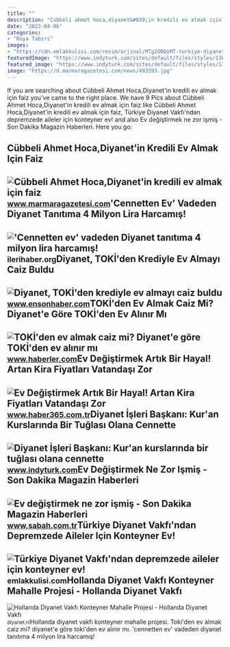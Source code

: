 ```yaml
---
title: ""
description: "Cübbeli ahmet hoca,diyanet&#039;in kredili ev almak için faiz"
date: "2023-04-06"
categories:
- "Ruya Tabiri"
images:
- "https://cdn.emlakkulisi.com/resim/orjinal/MTg2ODQxMT-turkiye-diyanet-vakfindan-depremzede-aileler-icin-konteyner-ev.jpg"
featuredImage: "https://www.indyturk.com/sites/default/files/styles/1368x911/public/article/main_image/2020/02/09/282006-353733137.jpg?itok=JKqMbpG2"
featured_image: "https://www.indyturk.com/sites/default/files/styles/1368x911/public/article/main_image/2020/02/09/282006-353733137.jpg?itok=JKqMbpG2"
image: "https://d.marmaragazetesi.com/news/493393.jpg"
---
```


If you are searching about Cübbeli Ahmet Hoca,Diyanet'in kredili ev almak için faiz you've came to the right place. We have 9 Pics about Cübbeli Ahmet Hoca,Diyanet'in kredili ev almak için faiz like Cübbeli Ahmet Hoca,Diyanet'in kredili ev almak için faiz, Türkiye Diyanet Vakfı'ndan depremzede aileler için konteyner ev! and also Ev değiştirmek ne zor işmiş - Son Dakika Magazin Haberleri. Here you go:

Cübbeli Ahmet Hoca,Diyanet'in Kredili Ev Almak Için Faiz
--------------------------------------------------------

 ![Cübbeli Ahmet Hoca,Diyanet'in kredili ev almak için faiz](https://d.marmaragazetesi.com/news/493393.jpg) <small>www.marmaragazetesi.com</small>'Cennetten Ev' Vadeden Diyanet Tanıtıma 4 Milyon Lira Harcamış!
---------------------------------------------------------------

 !['Cennetten ev' vadeden Diyanet tanıtıma 4 milyon lira harcamış!](https://ilerihaber.org/assets/images/img_lib/crop_images/userfiles/cennetten-ev-vadeden-diyanet-tanitima-4-milyon-lira-harcamis.jpg) <small>ilerihaber.org</small>Diyanet, TOKİ'den Krediyle Ev Almayı Caiz Buldu
-----------------------------------------------

 ![Diyanet, TOKİ'den krediyle ev almayı caiz buldu](https://icdn.ensonhaber.com/resimler/diger/kok/2020/01/14/diyanet_8366.jpg) <small>www.ensonhaber.com</small>TOKİ'den Ev Almak Caiz Mi? Diyanet'e Göre TOKİ'den Ev Alınır Mı
---------------------------------------------------------------

 ![TOKİ'den ev almak caiz mi? Diyanet'e göre TOKİ'den ev alınır mı](https://i.hbrcdn.com/haber/2022/09/14/toki-den-ev-almak-caiz-mi-diyanet-e-gore-toki-15274637_6076_amp.jpg) <small>www.haberler.com</small>Ev Değiştirmek Artık Bir Hayal! Artan Kira Fiyatları Vatandaşı Zor
------------------------------------------------------------------

 ![Ev Değiştirmek Artık Bir Hayal! Artan Kira Fiyatları Vatandaşı Zor](https://img.cdn.haber365.com.tr/uploads/images/news/755x390-ev-degistirmek-artik-bir-hayal-artan-kira-fiyatlari-vatandasi-zor-durumda-birakiyor-614.jpg) <small>www.haber365.com.tr</small>Diyanet İşleri Başkanı: Kur'an Kurslarında Bir Tuğlası Olana Cennette
---------------------------------------------------------------------

 ![Diyanet İşleri Başkanı: Kur'an kurslarında bir tuğlası olana cennette](https://www.indyturk.com/sites/default/files/styles/1368x911/public/article/main_image/2020/02/09/282006-353733137.jpg?itok=JKqMbpG2) <small>www.indyturk.com</small>Ev Değiştirmek Ne Zor Işmiş - Son Dakika Magazin Haberleri
----------------------------------------------------------

 ![Ev değiştirmek ne zor işmiş - Son Dakika Magazin Haberleri](https://iasbh.tmgrup.com.tr/9e3342/650/344/0/53/487/311?u=http://i.sabah.com.tr/sbh/2016/12/12/ev-degistirmek-ne-zor-ismis-1481557245693.jpeg) <small>www.sabah.com.tr</small>Türkiye Diyanet Vakfı'ndan Depremzede Aileler Için Konteyner Ev!
----------------------------------------------------------------

 ![Türkiye Diyanet Vakfı'ndan depremzede aileler için konteyner ev!](https://cdn.emlakkulisi.com/resim/orjinal/MTg2ODQxMT-turkiye-diyanet-vakfindan-depremzede-aileler-icin-konteyner-ev.jpg) <small>emlakkulisi.com</small>Hollanda Diyanet Vakfı Konteyner Mahalle Projesi - Hollanda Diyanet Vakfı
-------------------------------------------------------------------------

 ![Hollanda Diyanet Vakfı Konteyner Mahalle Projesi - Hollanda Diyanet Vakfı](https://diyanet.nl/wp-content/uploads/2023/02/HDV-Konteyner-Ev-Projesi-copy.jpg) <small>diyanet.nl</small>Hollanda diyanet vakfı konteyner mahalle projesi. Toki̇'den ev almak caiz mi? diyanet'e göre toki̇'den ev alınır mı. 'cennetten ev' vadeden diyanet tanıtıma 4 milyon lira harcamış!
